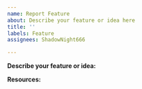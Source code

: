 ```yaml
---
name: Report Feature
about: Describe your feature or idea here
title: ''
labels: Feature
assignees: ShadowNight666

---
```


**Describe your feature or idea:**

<!-- Describe here your feature or idea -->

**Resources:**

<!-- If you have any screenshot or video, it's here :) -->
